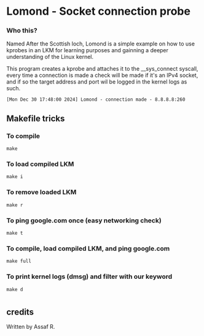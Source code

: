 # Lomond - Socket connection probe
### Who this?
Named After the Scottish loch, Lomond is a simple example on how to use kprobes in an LKM for learning purposes and gainning a deeper understanding of the Linux kernel.

This program creates a kprobe and attaches it to the __sys_connect syscall, every time a connection is made a check will be made if it's an IPv4 socket, and if so the target address and port wil be logged in the kernel logs as such.
```
[Mon Dec 30 17:48:00 2024] Lomond - connection made - 8.8.8.8:260
```

## Makefile tricks

### To compile
```
make
```
### To load compiled LKM
```
make i
```
### To remove loaded LKM
```
make r
```
### To ping google.com once (easy networking check)
```
make t
```
### To compile, load compiled LKM, and ping google.com
```
make full
```
### To print kernel logs (dmsg) and filter with our keyword
```
make d
```
#
## credits
Written by Assaf R.